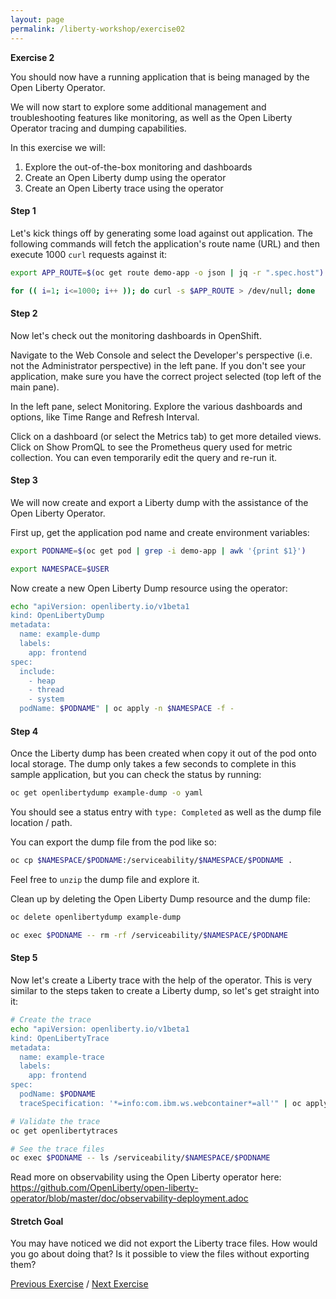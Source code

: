 ```yaml
---
layout: page
permalink: /liberty-workshop/exercise02
---
```

__Exercise 2__

You should now have a running application that is being managed by the Open Liberty Operator.

We will now start to explore some additional management and troubleshooting features like monitoring, as well as the Open Liberty Operator tracing and dumping capabilities.

In this exercise we will:
1. Explore the out-of-the-box monitoring and dashboards
1. Create an Open Liberty dump using the operator
1. Create an Open Liberty trace using the operator

#### Step 1
Let's kick things off by generating some load against out application. The following commands will fetch the application's route name (URL) and then execute 1000 `curl` requests against it:
```bash
export APP_ROUTE=$(oc get route demo-app -o json | jq -r ".spec.host")

for (( i=1; i<=1000; i++ )); do curl -s $APP_ROUTE > /dev/null; done
```

#### Step 2
Now let's check out the monitoring dashboards in OpenShift.

Navigate to the Web Console and select the Developer's perspective (i.e. not the Administrator perspective) in the left pane. If you don't see your application, make sure you have the correct project selected (top left of the main pane).

In the left pane, select Monitoring. Explore the various dashboards and options, like Time Range and Refresh Interval.

Click on a dashboard (or select the Metrics tab) to get more detailed views. Click on Show PromQL to see the Prometheus query used for metric collection. You can even temporarily edit the query and re-run it.

#### Step 3
We will now create and export a Liberty dump with the assistance of the Open Liberty Operator.

First up, get the application pod name and create environment variables:
```bash
export PODNAME=$(oc get pod | grep -i demo-app | awk '{print $1}')

export NAMESPACE=$USER
```

Now create a new Open Liberty Dump resource using the operator:
```bash
echo "apiVersion: openliberty.io/v1beta1
kind: OpenLibertyDump
metadata:
  name: example-dump
  labels:
    app: frontend
spec:
  include:
    - heap
    - thread
    - system
  podName: $PODNAME" | oc apply -n $NAMESPACE -f -
```

#### Step 4
Once the Liberty dump has been created when copy it out of the pod onto local storage. The dump only takes a few seconds to complete in this sample application, but you can check the status by running:
```bash
oc get openlibertydump example-dump -o yaml
```

You should see a status entry with `type: Completed` as well as the dump file location / path.

You can export the dump file from the pod like so:
```bash
oc cp $NAMESPACE/$PODNAME:/serviceability/$NAMESPACE/$PODNAME .
```

Feel free to `unzip` the dump file and explore it.

Clean up by deleting the Open Liberty Dump resource and the dump file:
```bash
oc delete openlibertydump example-dump

oc exec $PODNAME -- rm -rf /serviceability/$NAMESPACE/$PODNAME
```

#### Step 5
Now let's create a Liberty trace with the help of the operator. This is very similar to the steps taken to create a Liberty dump, so let's get straight into it:
```bash
# Create the trace
echo "apiVersion: openliberty.io/v1beta1
kind: OpenLibertyTrace
metadata:
  name: example-trace
  labels:
    app: frontend
spec:
  podName: $PODNAME
  traceSpecification: '*=info:com.ibm.ws.webcontainer*=all'" | oc apply -n $NAMESPACE -f -

# Validate the trace
oc get openlibertytraces

# See the trace files
oc exec $PODNAME -- ls /serviceability/$NAMESPACE/$PODNAME
```

Read more on observability using the Open Liberty operator here: https://github.com/OpenLiberty/open-liberty-operator/blob/master/doc/observability-deployment.adoc

#### Stretch Goal
You may have noticed we did not export the Liberty trace files. How would you go about doing that? Is it possible to view the files without exporting them?

[Previous Exercise](exercise01) / [Next Exercise](exercise03)
